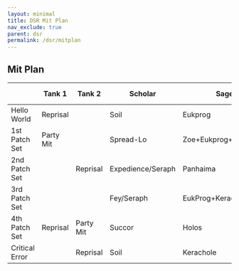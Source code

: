 ```yaml
---
layout: minimal
title: DSR Mit Plan
nav_exclude: true
parent: dsr
permalink: /dsr/mitplan
---
```


## Mit Plan


|              |Tank 1   |Tank 2   |Scholar          |Sage                 |White Mage|Astro                |Melee 1|Melee 2|Phys Range|Caster|Extras   |
|--------------|---------|---------|-----------------|---------------------|----------|---------------------|-------|-------|----------|------|---------|
|Hello World   |Reprisal |         |Soil             |Eukprog              |          |CU                   |Feint  |       |          |Addle |         |
|1st Patch Set |Party Mit|         |Spread-Lo        |Zoe+Eukprog+Kerachole|          |Star 2x GCDs after HW|       |       |          |      |         |
|2nd Patch Set |         |Reprisal |Expedience/Seraph|Panhaima             |Temperance|Neutral Sect         |       |       |          |      |         |
|3rd Patch Set |         |         |Fey/Seraph       |EukProg+Kerachole    |Bell      |Macrocosmos          |       |Feint  |Party Mit |      |Dismantle|
|4th Patch Set |Reprisal |Party Mit|Succor           |Holos                |          |Star                 |       |       |          |      |Barrier  |
|Critical Error|         |Reprisal |Soil             |Kerachole            |          |CU                   |Feint  |       |          |Addle |         |
